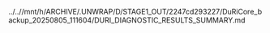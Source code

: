 ../..//mnt/h/ARCHIVE/.UNWRAP/D/STAGE1_OUT/2247cd293227/DuRiCore_backup_20250805_111604/DURI_DIAGNOSTIC_RESULTS_SUMMARY.md